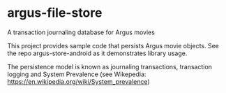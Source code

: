 # argus-file-store
A transaction journaling database for Argus movies

This project provides sample code that persists Argus movie objects. See the repo argus-store-android as it demonstrates
library usage.

The persistence model is known as journaling transactions, transaction logging and System Prevalence (see Wikepedia:
 https://en.wikipedia.org/wiki/System_prevalence)
 
 
